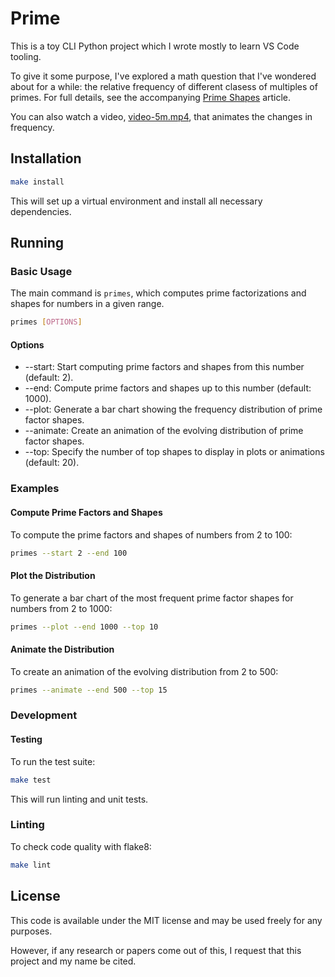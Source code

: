 # Prime

This is a toy CLI Python project which I wrote mostly to learn VS Code tooling.

To give it some purpose, I've explored a math question that I've wondered about for a while: the relative frequency of different clasess of multiples of primes. For full details, see the accompanying [Prime Shapes](./prime_shapes.md) article.

You can also watch a video, [video-5m.mp4](https://youtu.be/sIeSAOdCoBM), that animates the changes in frequency.

## Installation

```bash
make install
```

This will set up a virtual environment and install all necessary dependencies.

## Running

### Basic Usage

The main command is `primes`, which computes prime factorizations and shapes for numbers in a given range.

```bash
primes [OPTIONS]
```

#### Options

* --start: Start computing prime factors and shapes from this number (default: 2).
* --end: Compute prime factors and shapes up to this number (default: 1000).
* --plot: Generate a bar chart showing the frequency distribution of prime factor shapes.
* --animate: Create an animation of the evolving distribution of prime factor shapes.
* --top: Specify the number of top shapes to display in plots or animations (default: 20).

### Examples

#### Compute Prime Factors and Shapes

To compute the prime factors and shapes of numbers from 2 to 100:

```bash
primes --start 2 --end 100
```

#### Plot the Distribution

To generate a bar chart of the most frequent prime factor shapes for numbers from 2 to 1000:

```bash
primes --plot --end 1000 --top 10
```

#### Animate the Distribution

To create an animation of the evolving distribution from 2 to 500:

```bash
primes --animate --end 500 --top 15
```

### Development

#### Testing

To run the test suite:

```bash
make test
```

This will run linting and unit tests.

### Linting

To check code quality with flake8:

```bash
make lint
```

## License

This code is available under the MIT license and may be used freely for any purposes.

However, if any research or papers come out of this, I request that this project and my name be cited.
